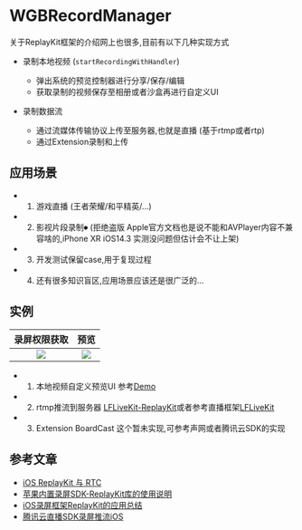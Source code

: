 # WGBRecordManager

关于ReplayKit框架的介绍网上也很多,目前有以下几种实现方式
* 录制本地视频 (`startRecordingWithHandler`)
	* 弹出系统的预览控制器进行分享/保存/编辑
	* 获取录制的视频保存至相册或者沙盒再进行自定义UI 

* 录制数据流 
	* 通过流媒体传输协议上传至服务器,也就是直播 (基于rtmp或者rtp)
	* 通过Extension录制和上传 


## 应用场景

* 1. 游戏直播 (王者荣耀/和平精英/...)
* 2. 影视片段录制⏺ (拒绝盗版 Apple官方文档也是说不能和AVPlayer内容不兼容啥的,iPhone XR iOS14.3 实测没问题但估计会不让上架) 
* 3. 开发测试保留case,用于复现过程 
* 4. 还有很多知识盲区,应用场景应该还是很广泛的...   

## 实例

|录屏权限获取|预览|
|:--:|:--:|
|![](https://cdn.jsdelivr.net/gh/WangGuibin/MyFilesRepo/images/20210220233804.png)|![](https://cdn.jsdelivr.net/gh/WangGuibin/MyFilesRepo/images/20210220233819.png)|

* 1. 本地视频自定义预览UI 参考[Demo](https://github.com/WangGuibin/WGBRecordManager)
* 2. rtmp推流到服务器 [LFLiveKit-ReplayKit](https://github.com/FranLucky/LFLiveKit-ReplayKit)或者参考直播框架[LFLiveKit](https://github.com/LaiFengiOS/LFLiveKit) 
* 3. Extension BoardCast 这个暂未实现,可参考声网或者腾讯云SDK的实现

## 参考文章
* [iOS ReplayKit 与 RTC](https://blog.csdn.net/agora_cloud/article/details/113248712)
* [苹果内置录屏SDK-ReplayKit库的使用说明](https://www.cnblogs.com/huangzizhu/p/5073389.html)
* [iOS录屏框架ReplayKit的应用总结](https://cloud.tencent.com/developer/article/1627597?from=information.detail.replaykit)
* [腾讯云直播SDK录屏推流iOS](https://cloud.tencent.com/document/product/454/7883)


